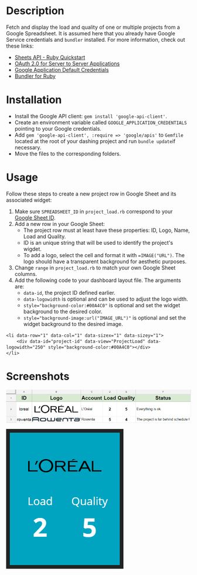 # Description
Fetch and display the load and quality of one or multiple projects from a Google Spreadsheet. It is assumed here that you already have Google Service credentials and `bundler` installed. For more information, check out these links:
* [Sheets API - Ruby Quickstart](https://developers.google.com/sheets/api/quickstart/ruby)
* [OAuth 2.0 for Server to Server Applications](https://developers.google.com/api-client-library/ruby/auth/service-accounts)
* [Google Application Default Credentials](https://developers.google.com/identity/protocols/application-default-credentials)
* [Bundler for Ruby](http://bundler.io/)

# Installation
* Install the Google API client: `gem install 'google-api-client'`.
* Create an environment variable called `GOOGLE_APPLICATION_CREDENTIALS` pointing to your Google credentials.
* Add `gem 'google-api-client', :require => 'google/apis'` to `Gemfile` located at the root of your dashing project and run `bundle update`if necessary.
* Move the files to the corresponding folders.

# Usage
Follow these steps to create a new project row in Google Sheet and its associated widget:
1. Make sure `SPREADSHEET_ID` in `project_load.rb` correspond to your [Google Sheet ID](https://developers.google.com/sheets/api/guides/concepts#spreadsheet_id).
2. Add a new row in your Google Sheet:
    * The project row must at least have these properties: ID, Logo, Name, Load and Quality.
    * ID is an unique string that will be used to identify the project's wigdet.
    * To add a logo, select the cell and format it with `=IMAGE("URL")`. The logo should have a transparent background for aesthetic purposes.
3. Change `range` in `project_load.rb` to match your own Google Sheet columns.
4. Add the following code to your dashboard layout file. The arguments are:
    * `data-id`, the project ID defined earlier.
    * `data-logowidth` is optional and can be used to adjust the logo width.
    * `style="background-color:#00A4C0"` is optional and set the widget background to the desired color.
    * `style="background-image:url("IMAGE_URL")"` is optional and set the widget background to the desired image.
```
<li data-row="1" data-col="1" data-sizex="1" data-sizey="1">
    <div data-id="project-id" data-view="ProjectLoad" data-logowidth="250" style="background-color:#00A4C0"></div>
</li>
```

# Screenshots
![Sheet Example](screenshots/sheet_example.png)

![ProjectLoad Preview](screenshots/project_load.png)
